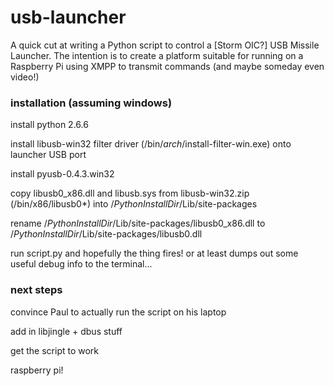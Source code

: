 usb-launcher
============

A quick cut at writing a Python script to control a [Storm OIC?] USB Missile Launcher. The intention is to create a platform suitable for running on a Raspberry Pi using XMPP to transmit commands (and maybe someday even video!)

### installation (assuming windows) ###

install python 2.6.6

install libusb-win32 filter driver (/bin/*arch*/install-filter-win.exe) onto launcher USB port

install pyusb-0.4.3.win32

copy libusb0_x86.dll and libusb.sys from libusb-win32.zip (/bin/x86/libusb0\*) into /*PythonInstallDir*/Lib/site-packages

rename /*PythonInstallDir*/Lib/site-packages/libusb0_x86.dll to /*PythonInstallDir*/Lib/site-packages/libusb0.dll

run script.py and hopefully the thing fires! or at least dumps out some useful debug info to the terminal...

### next steps ###

convince Paul to actually run the script on his laptop

add in libjingle + dbus stuff

get the script to work

raspberry pi!
